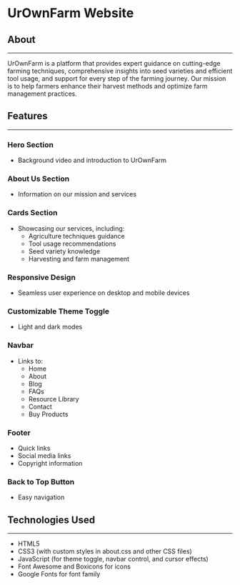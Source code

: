 # UrOwnFarm Website


## About
--------

UrOwnFarm is a platform that provides expert guidance on cutting-edge farming techniques, comprehensive insights into seed varieties and efficient tool usage, and support for every step of the farming journey. Our mission is to help farmers enhance their harvest methods and optimize farm management practices.

## Features
------------

### Hero Section

* Background video and introduction to UrOwnFarm

### About Us Section

* Information on our mission and services

### Cards Section

* Showcasing our services, including:
	+ Agriculture techniques guidance
	+ Tool usage recommendations
	+ Seed variety knowledge
	+ Harvesting and farm management

### Responsive Design

* Seamless user experience on desktop and mobile devices

### Customizable Theme Toggle

* Light and dark modes

### Navbar

* Links to:
	+ Home
	+ About
	+ Blog
	+ FAQs
	+ Resource Library
	+ Contact
	+ Buy Products

### Footer

* Quick links
* Social media links
* Copyright information

### Back to Top Button

* Easy navigation

## Technologies Used
--------------------

* HTML5
* CSS3 (with custom styles in about.css and other CSS files)
* JavaScript (for theme toggle, navbar control, and cursor effects)
* Font Awesome and Boxicons for icons
* Google Fonts for font family





